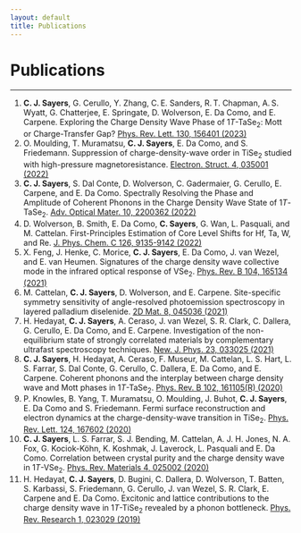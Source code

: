 ```yaml
---
layout: default
title: Publications
---
```


# Publications

* * *

1. **C. J. Sayers**, G. Cerullo, Y. Zhang, C. E. Sanders, R. T. Chapman, A. S. Wyatt, G. Chatterjee, E. Springate, D. Wolverson, E. Da Como, and E. Carpene. Exploring the Charge Density Wave Phase of 1*T*-TaSe<sub>2</sub>: Mott or Charge-Transfer Gap? [Phys. Rev. Lett. 130, 156401 (2023)](https://doi.org/10.1103/PhysRevLett.130.156401)
1. O. Moulding, T. Muramatsu, **C. J. Sayers**, E. Da Como, and S. Friedemann.  Suppression of charge-density-wave order in TiSe<sub>2</sub> studied with high-pressure magnetoresistance. [Electron. Struct. 4, 035001 (2022)](https://doi.org/10.1088/2516-1075/ac858c)
1. **C. J. Sayers**, S. Dal Conte, D. Wolverson, C. Gadermaier,  G. Cerullo, E. Carpene, and E. Da Como. Spectrally Resolving the Phase and Amplitude of Coherent Phonons in the Charge Density Wave State of 1*T*-TaSe<sub>2</sub>. [Adv. Optical Mater. 10, 2200362 (2022)](https://doi.org/10.1002/adom.202200362)
2. D. Wolverson, B. Smith, E. Da Como, **C. Sayers**, G. Wan, L. Pasquali, and M. Cattelan. First-Principles Estimation of Core Level Shifts for Hf, Ta, W, and Re. [J. Phys. Chem. C 126, 9135-9142 (2022)](https://doi.org/10.1021/acs.jpcc.2c00981)
3. X. Feng, J. Henke, C. Morice, **C. J. Sayers**, E. Da Como, J. van Wezel, and E. van Heumen. Signatures of the charge density wave collective mode in the infrared optical response of VSe<sub>2</sub>. [Phys. Rev. B 104, 165134 (2021)](https://doi.org/10.1103/PhysRevB.104.165134)
4. M. Cattelan, **C. J. Sayers**, D. Wolverson, and E. Carpene. Site-specific symmetry sensitivity of angle-resolved photoemission spectroscopy in layered palladium diselenide. [2D Mat. 8, 045036 (2021)](https://doi.org/10.1088/2053-1583/ac255a)
5. H. Hedayat, **C. J. Sayers**, A. Ceraso, J. van Wezel, S. R. Clark, C. Dallera, G. Cerullo, E. Da Como, and E. Carpene. Investigation of the non-equilibrium state of strongly correlated materials by complementary ultrafast spectroscopy techniques. [New. J. Phys. 23, 033025 (2021)](https://doi.org/10.1088/1367-2630/abe272)
6. **C. J. Sayers**, H. Hedayat, A. Ceraso, F. Museur, M. Cattelan, L. S. Hart, L. S. Farrar, S. Dal Conte, G. Cerullo, C. Dallera, E. Da Como, and E. Carpene. Coherent phonons and the interplay between charge density wave and Mott phases in 1*T*-TaSe<sub>2</sub>. [Phys. Rev. B 102, 161105(R) (2020)](https://doi.org/10.1103/PhysRevB.102.161105)
7. P. Knowles, B. Yang, T. Muramatsu, O. Moulding, J. Buhot, **C. J. Sayers**, E. Da Como and S. Friedemann. Fermi surface reconstruction and electron dynamics at the charge-density-wave transition in TiSe<sub>2</sub>. [Phys. Rev. Lett. 124, 167602 (2020)](https://doi.org/10.1103/PhysRevLett.124.167602)
8. **C. J. Sayers**, L. S. Farrar, S. J. Bending, M. Cattelan, A. J. H. Jones, N. A. Fox, G. Kociok-Köhn, K. Koshmak, J. Laverock, L. Pasquali and E. Da Como. Correlation between crystal purity and the charge density wave in 1*T*-VSe<sub>2</sub>. [Phys. Rev. Materials 4, 025002 (2020)](https://doi.org/10.1103/PhysRevMaterials.4.025002)
9. H. Hedayat, **C. J. Sayers**, D. Bugini, C. Dallera, D. Wolverson, T. Batten, S. Karbassi, S. Friedemann, G. Cerullo, J. van Wezel, S. R. Clark, E. Carpene and E. Da Como. Excitonic and lattice contributions to the charge density wave in 1*T*-TiSe<sub>2</sub> revealed by a phonon bottleneck. [Phys. Rev. Research 1, 023029 (2019)](https://doi.org/10.1103/PhysRevResearch.1.023029)

